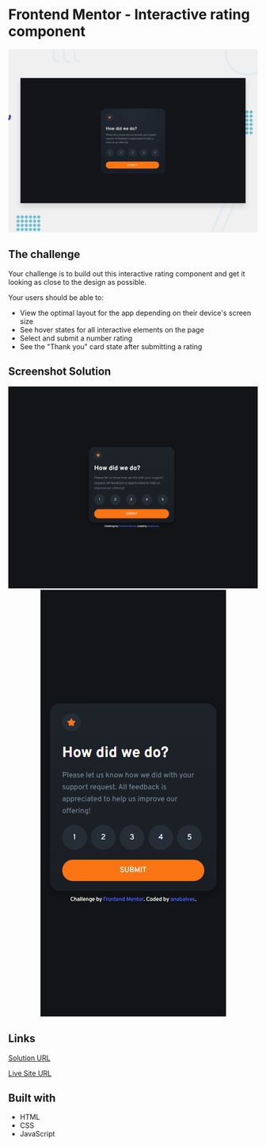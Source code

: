 # Frontend Mentor - Interactive rating component

![Design preview for the Interactive rating component coding challenge](./design/desktop-preview.jpg)

## The challenge

Your challenge is to build out this interactive rating component and get it looking as close to the design as possible.

Your users should be able to:

- View the optimal layout for the app depending on their device's screen size
- See hover states for all interactive elements on the page
- Select and submit a number rating
- See the "Thank you" card state after submitting a rating

## Screenshot Solution

<p align="center">
  <img alt="desktop" title="#desktop" src="./.github/desktop.png">
  <img alt="mobile" title="#mobile" src="./.github/mobile.png">
</p>

##  Links

[Solution URL](https://www.frontendmentor.io/solutions/interactive-rating-component-rxlQ6QuJ3D) 

[Live Site URL](https://interactive-rating-component-anabalves.netlify.app/) 

##  Built with
- HTML
- CSS
- JavaScript
